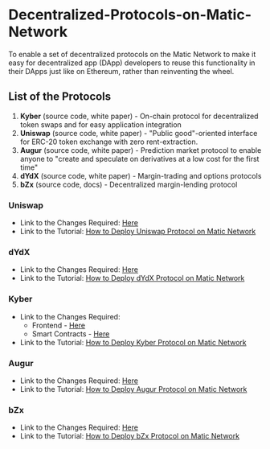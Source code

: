 # Decentralized-Protocols-on-Matic-Network
To enable a set of decentralized protocols on the Matic Network to make it easy for decentralized app (DApp) developers to reuse this functionality in their DApps just like on Ethereum, rather than reinventing the wheel.

## List of the Protocols

1. **Kyber** (source code, white paper) - On-chain protocol for decentralized token swaps and for easy application integration
2. **Uniswap** (source code, white paper) - "Public good"-oriented interface for ERC-20 token exchange with zero rent-extraction.
3. **Augur** (source code, white paper) - Prediction market protocol to enable anyone to "create and speculate on derivatives at a low cost for the first time"
4. **dYdX** (source code, white paper) - Margin-trading and options protocols
5. **bZx** (source code, docs) - Decentralized margin-lending protocol

### Uniswap

* Link to the Changes Required: [Here](https://github.com/Trellis-Lab/uniswap-frontend/commit/bbc5d7f506facc16b5b85eaeada2f811688fbb5e)
* Link to the Tutorial: [How to Deploy Uniswap Protocol on Matic Network](https://medium.com/trellis-lab/deploying-uniswap-on-matic-network-8ec1493a5c82)

### dYdX

* Link to the Changes Required: [Here](https://github.com/Trellis-Lab/solo/commit/cc58ec5cd0ec5727a13dea139c5ac6e031d40f7b)
* Link to the Tutorial: [How to Deploy dYdX Protocol on Matic Network](https://medium.com/@manankpatni/deploying-dydx-to-matic-network-52a253662b3f)

### Kyber

* Link to the Changes Required: 
	- Frontend - [Here](https://github.com/Trellis-Lab/KyberSwap/commit/ea7844120f699f88b34b3c52b85c5f54aad2fe0a)
	- Smart Contracts - [Here](https://github.com/Trellis-Lab/workshop/commit/3504c5d998c943cf7b610f94649b593286d0e5b8)
* Link to the Tutorial: [How to Deploy Kyber Protocol on Matic Network](https://medium.com/@manankpatni/kyber-swap-on-matic-network-plasma-chain-b4a67643e6c1)

### Augur

* Link to the Changes Required: [Here]()
* Link to the Tutorial: [How to Deploy Augur Protocol on Matic Network]()

### bZx

* Link to the Changes Required: [Here](https://github.com/bZxNetwork/bZx-monorepo/compare/development...Trellis-Lab:development)
* Link to the Tutorial: [How to Deploy bZx Protocol on Matic Network]()


